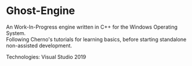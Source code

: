 # Ghost-Engine
An Work-In-Progress engine written in C++ for the Windows Operating System.  
Following Cherno's tutorials for learning basics, before starting standalone non-assisted development.  

Technologies: Visual Studio 2019
